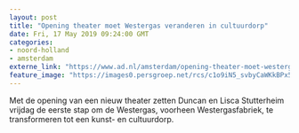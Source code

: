 ```yaml
---
layout: post
title: "Opening theater moet Westergas veranderen in cultuurdorp"
date: Fri, 17 May 2019 09:24:00 GMT
categories: 
- noord-holland 
- amsterdam 
externe_link: "https://www.ad.nl/amsterdam/opening-theater-moet-westergas-veranderen-in-cultuurdorp~aad27bb5/"
feature_image: "https://images0.persgroep.net/rcs/c1o9iN5_svbyCaWKkBPx5yqtSlU/diocontent/148592651/_fitwidth/400/?appId=21791a8992982cd8da851550a453bd7f&quality=0.7"
---
```


Met de opening van een nieuw theater zetten Duncan en Lisca Stutterheim vrijdag de eerste stap om de Westergas, voorheen Westergasfabriek, te transformeren tot een kunst- en cultuurdorp.
